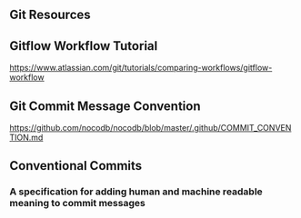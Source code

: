 Git Resources 
---

## Gitflow Workflow Tutorial 
https://www.atlassian.com/git/tutorials/comparing-workflows/gitflow-workflow


## Git Commit Message Convention
https://github.com/nocodb/nocodb/blob/master/.github/COMMIT_CONVENTION.md

## Conventional Commits
### A specification for adding human and machine readable meaning to commit messages



